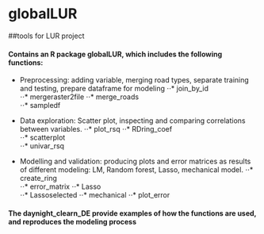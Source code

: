 # globalLUR
##tools for LUR project
#### Contains an R package globalLUR, which includes the following functions:
* Preprocessing: adding variable, merging road types, separate training and testing, prepare dataframe for modeling
⋅⋅*  join_by_id          
⋅⋅*  mergeraster2file
⋅⋅*  merge_roads      
⋅⋅*  sampledf 
     
 * Data exploration: Scatter plot, inspecting and comparing correlations between variables.
⋅⋅* plot_rsq
⋅⋅* RDring_coef         
⋅⋅* scatterplot             
⋅⋅* univar_rsq      

 * Modelling and validation: producing plots and error matrices as results of different modeling: LM, Random forest, Lasso, mechanical model.
⋅⋅* create_ring          
⋅⋅* error_matrix 
⋅⋅* Lasso                
⋅⋅* Lassoselected
⋅⋅* mechanical
⋅⋅* plot_error          
#### The daynight_clearn_DE provide examples of how the functions are used, and reproduces the modeling process
